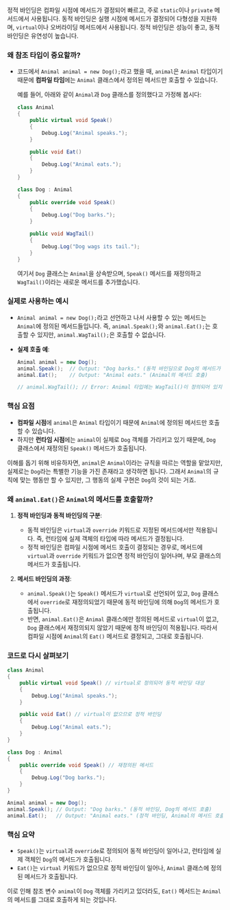 정적 바인딩은 컴파일 시점에 메서드가 결정되어 빠르고, 주로 `static`이나 `private` 메서드에서 사용됩니다. 동적 바인딩은 실행 시점에 메서드가 결정되어 다형성을 지원하며, `virtual`이나 오버라이딩 메서드에서 사용됩니다. 정적 바인딩은 성능이 좋고, 동적 바인딩은 유연성이 높습니다.

### **왜 참조 타입이 중요할까?**
- 코드에서 `Animal animal = new Dog();`라고 했을 때, `animal`은 `Animal` 타입이기 때문에 **컴파일 타임**에는 `Animal` 클래스에서 정의된 메서드만 호출할 수 있습니다.
  
  예를 들어, 아래와 같이 `Animal`과 `Dog` 클래스를 정의했다고 가정해 봅시다:

  ```csharp
  class Animal
  {
      public virtual void Speak()
      {
          Debug.Log("Animal speaks.");
      }

      public void Eat()
      {
          Debug.Log("Animal eats.");
      }
  }

  class Dog : Animal
  {
      public override void Speak()
      {
          Debug.Log("Dog barks.");
      }

      public void WagTail()
      {
          Debug.Log("Dog wags its tail.");
      }
  }
  ```

  여기서 `Dog` 클래스는 `Animal`을 상속받으며, `Speak()` 메서드를 재정의하고 `WagTail()`이라는 새로운 메서드를 추가했습니다.

### **실제로 사용하는 예시**

- `Animal animal = new Dog();`라고 선언하고 나서 사용할 수 있는 메서드는 `Animal`에 정의된 메서드들입니다. 즉, `animal.Speak();`와 `animal.Eat();`는 호출할 수 있지만, `animal.WagTail();`은 호출할 수 없습니다.

- **실제 호출 예**:
  ```csharp
  Animal animal = new Dog();
  animal.Speak();  // Output: "Dog barks." (동적 바인딩으로 Dog의 메서드가 호출됨)
  animal.Eat();    // Output: "Animal eats." (Animal의 메서드 호출)
  
  // animal.WagTail(); // Error: Animal 타입에는 WagTail()이 정의되어 있지 않음
  ```

### **핵심 요점**
- **컴파일 시점**에 `animal`은 `Animal` 타입이기 때문에 `Animal`에 정의된 메서드만 호출할 수 있습니다.
- 하지만 **런타임 시점**에는 `animal`이 실제로 `Dog` 객체를 가리키고 있기 때문에, `Dog` 클래스에서 재정의된 `Speak()` 메서드가 호출됩니다.

이해를 돕기 위해 비유하자면, `animal`은 `Animal`이라는 규칙을 따르는 역할을 맡았지만, 실제로는 `Dog`라는 특별한 기능을 가진 존재라고 생각하면 됩니다. 그래서 `Animal`의 규칙에 맞는 행동만 할 수 있지만, 그 행동의 실제 구현은 `Dog`의 것이 되는 거죠.



### **왜 `animal.Eat()`은 `Animal`의 메서드를 호출할까?**

1. **정적 바인딩과 동적 바인딩의 구분**:
   - 동적 바인딩은 `virtual`과 `override` 키워드로 지정된 메서드에서만 적용됩니다. 즉, 런타임에 실제 객체의 타입에 따라 메서드가 결정됩니다.
   - 정적 바인딩은 컴파일 시점에 메서드 호출이 결정되는 경우로, 메서드에 `virtual`과 `override` 키워드가 없으면 정적 바인딩이 일어나며, 부모 클래스의 메서드가 호출됩니다.

2. **메서드 바인딩의 과정**:
   - `animal.Speak()`는 `Speak()` 메서드가 `virtual`로 선언되어 있고, `Dog` 클래스에서 `override`로 재정의되었기 때문에 동적 바인딩에 의해 `Dog`의 메서드가 호출됩니다.
   - 반면, `animal.Eat()`은 `Animal` 클래스에만 정의된 메서드로 `virtual`이 없고, `Dog` 클래스에서 재정의되지 않았기 때문에 정적 바인딩이 적용됩니다. 따라서 컴파일 시점에 `Animal`의 `Eat()` 메서드로 결정되고, 그대로 호출됩니다.

### **코드로 다시 살펴보기**

```csharp
class Animal
{
    public virtual void Speak() // virtual로 정의되어 동적 바인딩 대상
    {
        Debug.Log("Animal speaks.");
    }

    public void Eat() // virtual이 없으므로 정적 바인딩
    {
        Debug.Log("Animal eats.");
    }
}

class Dog : Animal
{
    public override void Speak() // 재정의된 메서드
    {
        Debug.Log("Dog barks.");
    }
}

Animal animal = new Dog();
animal.Speak(); // Output: "Dog barks." (동적 바인딩, Dog의 메서드 호출)
animal.Eat();   // Output: "Animal eats." (정적 바인딩, Animal의 메서드 호출)
```

### **핵심 요약**
- `Speak()`는 `virtual`과 `override`로 정의되어 동적 바인딩이 일어나고, 런타임에 실제 객체인 `Dog`의 메서드가 호출됩니다.
- `Eat()`는 `virtual` 키워드가 없으므로 정적 바인딩이 일어나, `Animal` 클래스에 정의된 메서드가 호출됩니다.

이로 인해 참조 변수 `animal`이 `Dog` 객체를 가리키고 있더라도, `Eat()` 메서드는 `Animal`의 메서드를 그대로 호출하게 되는 것입니다.
